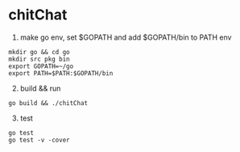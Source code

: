 # chitChat

1. make go env, set $GOPATH and add  $GOPATH/bin to PATH env
```
mkdir go && cd go
mkdir src pkg bin
export GOPATH=~/go
export PATH=$PATH:$GOPATH/bin
```
2. build && run
```
go build && ./chitChat
```
3. test
```
go test
go test -v -cover

```